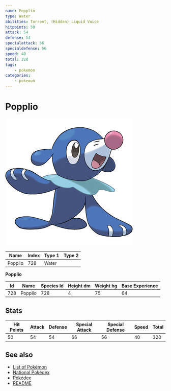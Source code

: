 ```yaml
---
name: Popplio
type: Water
abilities: Torrent, (Hidden) Liquid Voice
hitpoints: 50
attack: 54
defense: 54
specialattack: 66
specialdefense: 56
speed: 40
total: 320
tags:
    - pokemon
categories:
    - pokemon
---
```


# Popplio


![Popplio](images/728.png)

| **Name** | **Index** | **Type 1** | **Type 2** |
|----|----|----|----|
| Popplio | 728 | Water  |  |

**Popplio** 




| **Id** | **Name** | **Species Id** | **Height dm** | **Weight hg** | **Base Experience** |
|--------|----------|----------------|------------|------------|---------------------|
| 728 | Popplio | 728 | 4 | 75 | 64 |



## Stats

| **Hit Points** | **Attack** | **Defense** | **Special Attack** | **Special Defense** | **Speed** | **Total** |
|----------------|------------|-------------|--------------------|---------------------|-----------|-----------|
| 50 | 54 | 54 | 66 | 56 | 40 | 320 |

## See also

- [List of Pokémon](../pokemon.md)
- [National Pokédex](../national_pokedex.md)
- [Pokédex](../pokedex.md)
- [README](../README.md)
